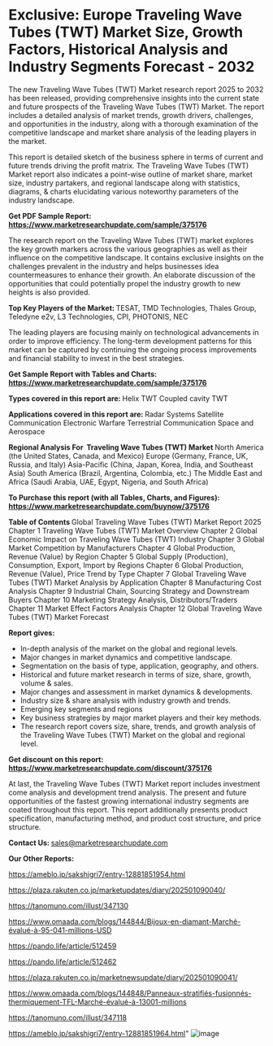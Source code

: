 # Exclusive: Europe Traveling Wave Tubes (TWT) Market Size, Growth Factors, Historical Analysis and Industry Segments Forecast - 2032

The new Traveling Wave Tubes (TWT) Market research report 2025 to 2032 has been released, providing comprehensive insights into the current state and future prospects of the Traveling Wave Tubes (TWT) Market. The report includes a detailed analysis of market trends, growth drivers, challenges, and opportunities in the industry, along with a thorough examination of the competitive landscape and market share analysis of the leading players in the market.

This report is detailed sketch of the business sphere in terms of current and future trends driving the profit matrix. The Traveling Wave Tubes (TWT) Market report also indicates a point-wise outline of market share, market size, industry partakers, and regional landscape along with statistics, diagrams, &amp; charts elucidating various noteworthy parameters of the industry landscape.

<strong><b>Get PDF Sample Report: <a href=https://www.marketresearchupdate.com/sample/375176>https://www.marketresearchupdate.com/sample/375176</a></b></strong>

The research report on the Traveling Wave Tubes (TWT) market explores the key growth markers across the various geographies as well as their influence on the competitive landscape. It contains exclusive insights on the challenges prevalent in the industry and helps businesses idea countermeasures to enhance their growth. An elaborate discussion of the opportunities that could potentially propel the industry growth to new heights is also provided.

<strong><b>Top Key Players of the Market:
</b></strong>TESAT, TMD Technologies, Thales Group, Teledyne e2v, L3 Technologies, CPI, PHOTONIS, NEC<strong><b>
</b></strong>

The leading players are focusing mainly on technological advancements in order to improve efficiency. The long-term development patterns for this market can be captured by continuing the ongoing process improvements and financial stability to invest in the best strategies.

<strong><b>Get Sample Report with Tables and Charts: <a href=https://www.marketresearchupdate.com/sample/375176>https://www.marketresearchupdate.com/sample/375176</a></b></strong>

<strong><b>Types covered in this report are:
</b></strong>Helix TWT
Coupled cavity TWT<strong><b>
</b></strong>

<strong><b>Applications covered in this report are:
</b></strong>Radar Systems
Satellite Communication
Electronic Warfare
Terrestrial Communication
Space and Aerospace<strong><b>
</b></strong>

<strong><b>Regional Analysis For  Traveling Wave Tubes (TWT) Market</b></strong><strong><b>
</b></strong>North America (the United States, Canada, and Mexico)
Europe (Germany, France, UK, Russia, and Italy)
Asia-Pacific (China, Japan, Korea, India, and Southeast Asia)
South America (Brazil, Argentina, Colombia, etc.)
The Middle East and Africa (Saudi Arabia, UAE, Egypt, Nigeria, and South Africa)

<strong><b>To Purchase this report (with all Tables, Charts, and Figures): <a href=https://www.marketresearchupdate.com/buynow/375176>https://www.marketresearchupdate.com/buynow/375176</a></b></strong>

<strong><b>Table of Contents</b></strong><strong><b>
</b></strong>Global Traveling Wave Tubes (TWT) Market Report 2025
Chapter 1 Traveling Wave Tubes (TWT) Market Overview
Chapter 2 Global Economic Impact on Traveling Wave Tubes (TWT) Industry
Chapter 3 Global Market Competition by Manufacturers
Chapter 4 Global Production, Revenue (Value) by Region
Chapter 5 Global Supply (Production), Consumption, Export, Import by Regions
Chapter 6 Global Production, Revenue (Value), Price Trend by Type
Chapter 7 Global Traveling Wave Tubes (TWT) Market Analysis by Application
Chapter 8 Manufacturing Cost Analysis
Chapter 9 Industrial Chain, Sourcing Strategy and Downstream Buyers
Chapter 10 Marketing Strategy Analysis, Distributors/Traders
Chapter 11 Market Effect Factors Analysis
Chapter 12 Global Traveling Wave Tubes (TWT) Market Forecast

<strong><b>Report gives:</b></strong>

- In-depth analysis of the market on the global and regional levels.
- Major changes in market dynamics and competitive landscape.
- Segmentation on the basis of type, application, geography, and others.
- Historical and future market research in terms of size, share, growth, volume &amp; sales.
- Major changes and assessment in market dynamics &amp; developments.
- Industry size &amp; share analysis with industry growth and trends.
- Emerging key segments and regions
- Key business strategies by major market players and their key methods.
- The research report covers size, share, trends, and growth analysis of the Traveling Wave Tubes (TWT) Market on the global and regional level.

<strong><b>Get discount on this report: <a href=https://www.marketresearchupdate.com/discount/375176>https://www.marketresearchupdate.com/discount/375176</a></b></strong>

At last, the Traveling Wave Tubes (TWT) Market report includes investment come analysis and development trend analysis. The present and future opportunities of the fastest growing international industry segments are coated throughout this report. This report additionally presents product specification, manufacturing method, and product cost structure, and price structure.

<strong><b>Contact Us:
</b></strong>sales@marketresearchupdate.com

<strong>Our Other Reports:</strong>

<a href=https://ameblo.jp/sakshigri7/entry-12881851954.html>https://ameblo.jp/sakshigri7/entry-12881851954.html</a>

<a href=https://plaza.rakuten.co.jp/marketupdates/diary/202501090040/>https://plaza.rakuten.co.jp/marketupdates/diary/202501090040/</a>

<a href=https://tanomuno.com/illust/347130>https://tanomuno.com/illust/347130</a>

<a href=https://www.omaada.com/blogs/144844/Bijoux-en-diamant-Marché-évalué-à-95-041-millions-USD>https://www.omaada.com/blogs/144844/Bijoux-en-diamant-Marché-évalué-à-95-041-millions-USD</a>

<a href=https://pando.life/article/512459>https://pando.life/article/512459</a>

<a href=https://pando.life/article/512462>https://pando.life/article/512462</a>

<a href=https://plaza.rakuten.co.jp/marketnewsupdate/diary/202501090041/>https://plaza.rakuten.co.jp/marketnewsupdate/diary/202501090041/</a>

<a href=https://www.omaada.com/blogs/144848/Panneaux-stratifiés-fusionnés-thermiquement-TFL-Marché-évalué-à-13001-millions>https://www.omaada.com/blogs/144848/Panneaux-stratifiés-fusionnés-thermiquement-TFL-Marché-évalué-à-13001-millions</a>

<a href=https://tanomuno.com/illust/347118>https://tanomuno.com/illust/347118</a>

<a href=https://ameblo.jp/sakshigri7/entry-12881851964.html>https://ameblo.jp/sakshigri7/entry-12881851964.html</a>"
![image](https://github.com/user-attachments/assets/c3ea5127-9d42-4dab-b8a4-ae57e3ecda62)
